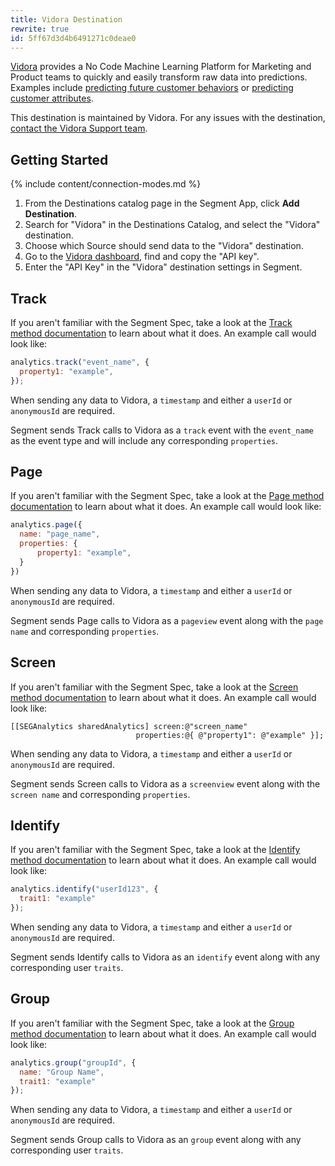 ```yaml
---
title: Vidora Destination
rewrite: true
id: 5ff67d3d4b6491271c0deae0
---
```

[Vidora](https://vidora.com/?utm_source=segmentio&utm_medium=docs&utm_campaign=partners) provides a No Code Machine Learning Platform for Marketing and Product teams to quickly and easily transform raw data into predictions. Examples include [predicting future customer behaviors](https://www.vidora.com/docs/category/overview/predict-future-behavior-use-cases/) or [predicting customer attributes](https://www.vidora.com/docs/category/overview/predict-attributes-use-cases/).

This destination is maintained by Vidora. For any issues with the destination, [contact the Vidora Support team](mailto:support@vidora.com).

## Getting Started

{% include content/connection-modes.md %}

1. From the Destinations catalog page in the Segment App, click **Add Destination**.
2. Search for "Vidora" in the Destinations Catalog, and select the "Vidora" destination.
3. Choose which Source should send data to the "Vidora" destination.
4. Go to the [Vidora dashboard](https://app.vidora.com/#!/api/docs), find and copy the "API key".
5. Enter the "API Key" in the "Vidora" destination settings in Segment.

## Track

If you aren't familiar with the Segment Spec, take a look at the [Track method documentation](/docs/connections/spec/track/) to learn about what it does. An example call would look like:

```js
analytics.track("event_name", {
  property1: "example",
});
```

When sending any data to Vidora, a `timestamp` and either a `userId` or `anonymousId` are required.

Segment sends Track calls to Vidora as a `track` event with the `event_name` as the event type and will include any corresponding `properties`.

## Page

If you aren't familiar with the Segment Spec, take a look at the [Page method documentation](/docs/connections/spec/page/) to learn about what it does. An example call would look like:

```js
analytics.page({
  name: "page_name",
  properties: {
      property1: "example",
  }
})
```

When sending any data to Vidora, a `timestamp` and either a `userId` or `anonymousId` are required.

Segment sends Page calls to Vidora as a `pageview` event along with the `page name` and corresponding `properties`.

## Screen

If you aren't familiar with the Segment Spec, take a look at the [Screen method documentation](/docs/connections/spec/screen/) to learn about what it does. An example call would look like:

```obj-c
[[SEGAnalytics sharedAnalytics] screen:@"screen_name"
                            properties:@{ @"property1": @"example" }];
```

When sending any data to Vidora, a `timestamp` and either a `userId` or `anonymousId` are required.

Segment sends Screen calls to Vidora as a `screenview` event along with the `screen name` and corresponding `properties`.


## Identify

If you aren't familiar with the Segment Spec, take a look at the [Identify method documentation](/docs/connections/spec/identify/) to learn about what it does. An example call would look like:

```js
analytics.identify("userId123", {
  trait1: "example"
});
```

When sending any data to Vidora, a `timestamp` and either a `userId` or `anonymousId` are required.

Segment sends Identify calls to Vidora as an `identify` event along with any corresponding user `traits`.

## Group

If you aren't familiar with the Segment Spec, take a look at the [Group method documentation](/docs/connections/spec/group/) to learn about what it does. An example call would look like:

```js
analytics.group("groupId", {
  name: "Group Name",
  trait1: "example"
});
```

When sending any data to Vidora, a `timestamp` and either a `userId` or `anonymousId` are required.

Segment sends Group calls to Vidora as an `group` event along with any corresponding user `traits`.
